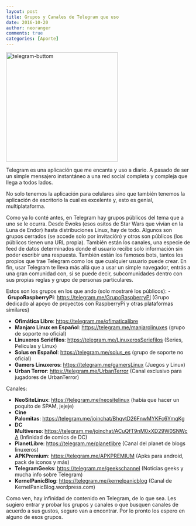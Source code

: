 ```yaml
---
layout: post
title: Grupos y Canales de Telegram que uso
date: 2016-10-20
author: neoranger
comments: true
categories: [Aporte]
---
```

<img class="  wp-image-2873 aligncenter" src="https://blogneositelinux.files.wordpress.com/2016/10/telegram-buttom.png" alt="telegram-buttom" width="305" height="299" />

Telegram es una aplicación que me encanta y uso a diario. A pasado de ser un simple mensajero instantáneo a una red social completa y compleja que llega a todos lados.

No solo tenemos la aplicación para celulares sino que también tenemos la aplicación de escritorio la cual es excelente y, esto es genial, multiplataforma.

Como ya lo conté antes, en Telegram hay grupos públicos del tema que a uno se le ocurra. Desde Ewoks (esos ositos de Star Wars que vivían en la Luna de Endor) hasta distribuciones Linux, hay de todo. Algunos son grupos cerrados (se accede solo por invitación) y otros son públicos (los públicos tienen una URL propia). También están los canales, una especie de feed de datos determinados donde el usuario recibe solo información sin poder escribir una respuesta. También están los famosos bots, tantos los propios que trae Telegram como los que cualquier usuario puede crear. En fin, usar Telegram te lleva más allá que a usar un simple navegador, entrás a una gran comunidad con, si se puede decir, subcomunidades dentro con sus propias reglas y grupo de personas particulares.

<!--more-->

Estos son los grupos en los que ando (solo mostraré los públicos):
- <strong>GrupoRaspberryPi</strong>: https://telegram.me/GrupoRaspberryPI (Grupo dedicado al apoyo de proyectos con RaspberryPi y otras plataformas similares)
- <strong>Ofimática Libre</strong>: https://telegram.me/ofimaticalibre
- <strong>Manjaro Linux en Español</strong>: https://telegram.me/manjarolinuxes (grupo de soporte no oficial)
- <strong>Linuxeros Seriéfilos</strong>: https://telegram.me/LinuxerosSeriefilos (Series, Peliculas y Linux)
- <strong>Solus en Español</strong>: https://telegram.me/solus_es (grupo de soporte no oficial)
- <strong>Gamers Linuxeros</strong>: https://telegram.me/gamersLinux (Juegos y Linux)
- <strong>Urban Terror</strong>: https://telegram.me/UrbanTerror (Canal exclusivo para jugadores de UrbanTerror)

Canales:
- <strong>NeoSiteLinux</strong>: https://telegram.me/neositelinux (había que hacer un poquito de SPAM, jejeje)
- <strong>Cine</strong> <strong>Palomitas</strong>: https://telegram.me/joinchat/BhqvtD26FnwMYKFc6YmqKg
- <strong>DC</strong> <strong>Multiverso</strong>: https://telegram.me/joinchat/ACuQfT9nM0xXD29W0SNWcA (Infinidad de comics de DC)
- <strong>PlanetLibre</strong>: https://telegram.me/planetlibre (Canal del planet de blogs linuxeros)
- <strong>APKPremium</strong>: https://telegram.me/APKPREMIUM (Apks para android, pack de iconos y más)
- <strong>TelegramGeeks</strong>: https://telegram.me/geekschannel (Noticias geeks y mucha info sobre Telegram)
- <strong>KernelPanicBlog</strong>: https://telegram.me/kernelpanicblog (Canal de KernelPanicBlog.wordpress.com)

Como ven, hay infinidad de contenido en Telegram, de lo que sea. Les sugiero entrar y probar los grupos y canales o que busquen canales de acuerdo a sus gustos, seguro van a encontrar. Por lo pronto los espero en alguno de esos grupos.
